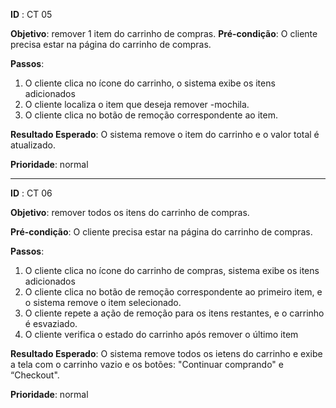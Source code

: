 **ID** : CT 05

**Objetivo**: remover 1 item do carrinho de compras.
**Pré-condição**: O cliente precisa estar na página do   carrinho de compras.

**Passos**:
1. O cliente clica no ícone do carrinho, o sistema exibe os itens adicionados
2. O cliente localiza o item que deseja remover -mochila.
3. O cliente clica no botão de remoção correspondente ao item.

**Resultado Esperado**: O sistema remove o item do carrinho e o valor total é atualizado.

**Prioridade**: normal


----------------------------------------------------------------------------------------------------




**ID** : CT 06

**Objetivo**: remover todos os itens do carrinho de compras.

**Pré-condição**: O cliente precisa estar na página do   carrinho de compras.

**Passos**:
1. O cliente clica no ícone do carrinho de compras, sistema exibe os itens adicionados
2. O cliente clica no botão de remoção correspondente ao primeiro item, e o sistema remove o item selecionado.
3. O cliente repete a ação de remoção para os itens restantes, e o  carrinho é esvaziado.
4. O cliente verifica o estado do carrinho após remover o último item

**Resultado Esperado**: O sistema remove todos os ietens do carrinho e exibe a tela com o carrinho vazio e os botões: "Continuar comprando" e “Checkout".

**Prioridade**: normal


